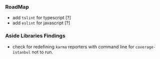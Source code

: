 ### RoadMap

* add `tslint` for typescript [?]
* add `eslint` for javascript [?]



### Aside Libraries Findings

* check for redefining `karma` reporters with command line for `coverage-istanbul` not to run.
